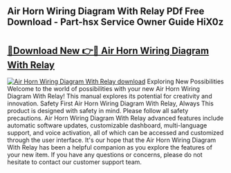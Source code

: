 ## Air Horn Wiring Diagram With Relay PDf Free Download - Part-hsx Service Owner Guide HiX0z

# <h2><a href="http://dfhn713.blite.top/?on=Air+Horn+Wiring+Diagram+With+Relay">🔗Download New 👉🔴 Air Horn Wiring Diagram With Relay</a></h2>

[![Air Horn Wiring Diagram With Relay download](https://i.imgur.com/lujVjoI.png)](http://dfhn713.blite.top/?on=Air+Horn+Wiring+Diagram+With+Relay)
Exploring New Possibilities Welcome to the world of possibilities with your new Air Horn Wiring Diagram With Relay! This manual explores its potential for creativity and innovation. Safety First Air Horn Wiring Diagram With Relay, Always This product is designed with safety in mind. Please follow all safety precautions. Air Horn Wiring Diagram With Relay advanced features include automatic software updates, customizable dashboard, multi-language support, and voice activation, all of which can be accessed and customized through the user interface. It's our hope that the Air Horn Wiring Diagram With Relay has been a helpful companion as you explore the features of your new item. If you have any questions or concerns, please do not hesitate to contact our customer support team.
